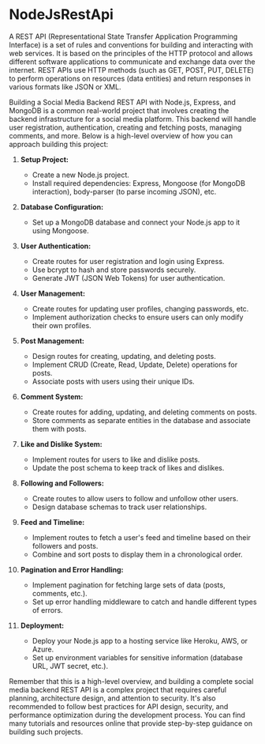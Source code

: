 # NodeJsRestApi
A REST API (Representational State Transfer Application Programming Interface) is a set of rules and conventions for building and interacting with web services. It is based on the principles of the HTTP protocol and allows different software applications to communicate and exchange data over the internet. REST APIs use HTTP methods (such as GET, POST, PUT, DELETE) to perform operations on resources (data entities) and return responses in various formats like JSON or XML.

Building a Social Media Backend REST API with Node.js, Express, and MongoDB is a common real-world project that involves creating the backend infrastructure for a social media platform. This backend will handle user registration, authentication, creating and fetching posts, managing comments, and more. Below is a high-level overview of how you can approach building this project:

1. **Setup Project:**
   - Create a new Node.js project.
   - Install required dependencies: Express, Mongoose (for MongoDB interaction), body-parser (to parse incoming JSON), etc.

2. **Database Configuration:**
   - Set up a MongoDB database and connect your Node.js app to it using Mongoose.
   
3. **User Authentication:**
   - Create routes for user registration and login using Express.
   - Use bcrypt to hash and store passwords securely.
   - Generate JWT (JSON Web Tokens) for user authentication.

4. **User Management:**
   - Create routes for updating user profiles, changing passwords, etc.
   - Implement authorization checks to ensure users can only modify their own profiles.

5. **Post Management:**
   - Design routes for creating, updating, and deleting posts.
   - Implement CRUD (Create, Read, Update, Delete) operations for posts.
   - Associate posts with users using their unique IDs.

6. **Comment System:**
   - Create routes for adding, updating, and deleting comments on posts.
   - Store comments as separate entities in the database and associate them with posts.

7. **Like and Dislike System:**
   - Implement routes for users to like and dislike posts.
   - Update the post schema to keep track of likes and dislikes.

8. **Following and Followers:**
   - Create routes to allow users to follow and unfollow other users.
   - Design database schemas to track user relationships.

9. **Feed and Timeline:**
   - Implement routes to fetch a user's feed and timeline based on their followers and posts.
   - Combine and sort posts to display them in a chronological order.

10. **Pagination and Error Handling:**
    - Implement pagination for fetching large sets of data (posts, comments, etc.).
    - Set up error handling middleware to catch and handle different types of errors.

11. **Deployment:**
    - Deploy your Node.js app to a hosting service like Heroku, AWS, or Azure.
    - Set up environment variables for sensitive information (database URL, JWT secret, etc.).

Remember that this is a high-level overview, and building a complete social media backend REST API is a complex project that requires careful planning, architecture design, and attention to security. It's also recommended to follow best practices for API design, security, and performance optimization during the development process. You can find many tutorials and resources online that provide step-by-step guidance on building such projects.
